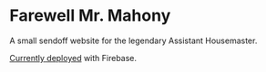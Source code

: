 # Farewell Mr. Mahony

A small sendoff website for the legendary Assistant Housemaster.

[Currently deployed](https://farewellmrmahony.web.app/) with Firebase.
